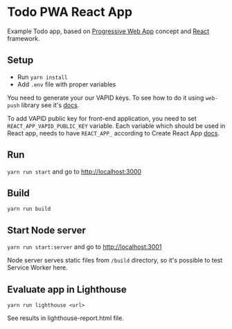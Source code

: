 # Todo PWA React App

Example Todo app, based on [Progressive Web App][pwa] concept and [React][react] framework.

## Setup

* Run `yarn install`
* Add `.env` file with proper variables

You need to generate your our VAPID keys. To see how to do it using `web-push` library see it's [docs](https://github.com/web-push-libs/web-push#usage).

To add VAPID public key for front-end application, you need to set `REACT_APP_VAPID_PUBLIC_KEY` variable. Each variable which should be used in React app, needs to have `REACT_APP_` according to Create React App [docs](https://github.com/facebookincubator/create-react-app/blob/master/packages/react-scripts/template/README.md#adding-custom-environment-variables).

## Run

`yarn run start` and go to [http://localhost:3000](http://localhost:3000)

## Build

`yarn run build`

## Start Node server

`yarn run start:server` and go to [http://localhost:3001](http://localhost:3001)

Node server serves static files from `/build` directory, so it's possible to test Service Worker here.

## Evaluate app in Lighthouse
`yarn run lighthouse <url>`

See results in lighthouse-report.html file.

[pwa]: https://developers.google.com/web/progressive-web-apps/
[react]: https://facebook.github.io/react/
